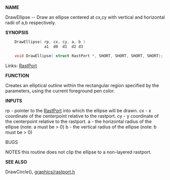 
**NAME**

DrawEllipse -- Draw an ellipse centered at cx,cy with vertical
and horizontal radii of a,b respectively.

**SYNOPSIS**

```c
    DrawEllipse( rp, cx, cy, a, b )
                 a1  d0  d1  d2 d3

    void DrawEllipse( struct RastPort *, SHORT, SHORT, SHORT, SHORT);

```
Links: [RastPort](_00AF.md) 

**FUNCTION**

Creates an elliptical outline within the rectangular region
specified by the parameters, using the current foreground pen color.

**INPUTS**

rp - pointer to the [RastPort](_00AF.md) into which the ellipse will be drawn.
cx - x coordinate of the centerpoint relative to the rastport.
cy - y coordinate of the centerpoint relative to the rastport.
a - the horizontal radius of the ellipse (note: a must be &#062; 0)
b - the vertical radius of the ellipse (note: b must be &#062; 0)

BUGS

NOTES
this routine does not clip the ellipse to a non-layered rastport.

**SEE ALSO**

DrawCircle(), [graphics/rastport.h](_00AF.md)
